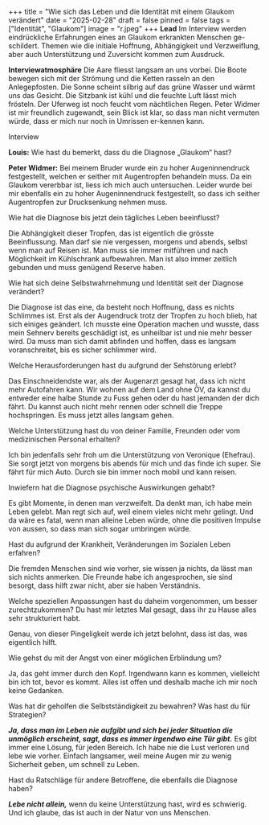 +++
title = "Wie sich das Leben und die Identität mit einem Glaukom verändert"
date = "2025-02-28"
draft = false
pinned = false
tags = ["Identität", "Glaukom"]
image = "r.jpeg"
+++
**Lead**
Im Interview werden eindrückliche Erfahrungen eines an Glaukom erkrankten Menschen ge-schildert. Themen wie die initiale Hoffnung, Abhängigkeit und Verzweiflung, aber auch Unterstützung und Zuversicht kommen zum Ausdruck.

**Interviewatmosphäre**
Die Aare fliesst langsam an uns vorbei. Die Boote bewegen sich mit der Strömung und die Ketten rasseln an den Anlegepfosten. Die Sonne scheint silbrig auf das grüne Wasser und wärmt uns das Gesicht. Die Sitzbank ist kühl und die feuchte Luft lässt mich frösteln. Der Uferweg ist noch feucht vom nächtlichen Regen. Peter Widmer ist mir freundlich zugewandt, sein Blick ist klar, so dass man nicht vermuten würde, dass er mich nur noch in Umrissen er-kennen kann.

Interview

**Louis:** Wie hast du bemerkt, dass du die Diagnose „Glaukom“ hast?

**Peter Widmer:** Bei meinem Bruder wurde ein zu hoher Augeninnendruck festgestellt, welchen er seither mit Augentropfen behandeln muss. Da ein Glaukom vererbbar ist, liess ich mich auch untersuchen. Leider wurde bei mir ebenfalls ein zu hoher Augeninnendruck festgestellt, so dass ich seither Augentropfen zur Drucksenkung nehmen muss. 



Wie hat die Diagnose bis jetzt dein tägliches Leben beeinflusst?

Die Abhängigkeit dieser Tropfen, das ist eigentlich die grösste Beeinflussung. Man darf sie nie vergessen, morgens und abends, selbst wenn man auf Reisen ist. Man muss sie immer mitführen und nach Möglichkeit im Kühlschrank aufbewahren. Man ist also immer zeitlich gebunden und muss genügend Reserve haben. 



Wie hat sich deine Selbstwahrnehmung und Identität seit der Diagnose verändert? 

Die Diagnose ist das eine, da besteht noch Hoffnung, dass es nichts    Schlimmes ist. Erst als der Augendruck trotz der Tropfen zu hoch blieb, hat sich einiges geändert. Ich musste eine Operation machen und wusste, dass mein Sehnerv bereits geschädigt ist, es unheilbar ist und nie mehr besser wird. Da muss man sich damit abfinden und hoffen, dass es langsam voranschreitet, bis es sicher schlimmer wird. 



Welche Herausforderungen hast du aufgrund der Sehstörung erlebt?

Das Einschneidendste war, als der Augenarzt gesagt hat, dass ich nicht mehr Autofahren kann. Wir wohnen auf dem Land ohne ÖV, da kannst du entweder eine halbe Stunde zu Fuss gehen oder du hast jemanden der dich fährt. Du kannst auch nicht mehr rennen oder schnell die Treppe hochspringen. Es muss jetzt alles langsam gehen. 



Welche Unterstützung hast du von deiner Familie, Freunden oder vom medizinischen Personal erhalten?

Ich bin jedenfalls sehr froh um die Unterstützung von Veronique (Ehefrau). Sie sorgt jetzt von morgens bis abends für mich und das finde ich super. Sie fährt für mich Auto. Durch sie bin immer noch mobil und kann reisen. 



Inwiefern hat die Diagnose psychische Auswirkungen gehabt?

Es gibt Momente, in denen man verzweifelt. Da denkt man, ich habe mein Leben gelebt. Man regt sich auf, weil einem vieles nicht mehr gelingt. Und da wäre es fatal, wenn man alleine Leben würde, ohne die positiven Impulse von aussen, so dass man sich sogar umbringen würde.



Hast du aufgrund der Krankheit, Veränderungen im Sozialen Leben erfahren?

Die fremden Menschen sind wie vorher, sie wissen ja nichts, da lässt man sich nichts anmerken. Die Freunde habe ich angesprochen, sie sind besorgt, dass hilft zwar nicht, aber sie haben Verständnis. 



Welche speziellen Anpassungen hast du daheim vorgenommen, um besser zurechtzukommen? Du hast mir letztes Mal gesagt, dass ihr zu Hause alles sehr strukturiert habt.

Genau, von dieser Pingeligkeit werde ich jetzt belohnt, dass ist das, was eigentlich hilft. 



Wie gehst du mit der Angst von einer möglichen Erblindung um?

Ja, das geht immer durch den Kopf. Irgendwann kann es kommen, vielleicht bin ich tot, bevor es kommt. Alles ist offen und deshalb mache ich mir noch keine Gedanken. 



Was hat dir geholfen die Selbstständigkeit zu bewahren? Was hast du für Strategien? 

***Ja, dass man im Leben nie aufgibt und sich bei jeder Situation die unmöglich erscheint, sagt, dass es immer irgendwo eine Tür gibt.*** Es gibt immer eine Lösung, für jeden Bereich. Ich habe nie die Lust verloren und lebe wie vorher. Einfach langsamer, weil meine Augen mir zu wenig Sicherheit geben, um schnell zu Leben. 



Hast du Ratschläge für andere Betroffene, die ebenfalls die Diagnose haben?

***Lebe nicht allein,*** wenn du keine Unterstützung hast, wird es schwierig. Und ich glaube, das ist auch in der Natur von uns Menschen.